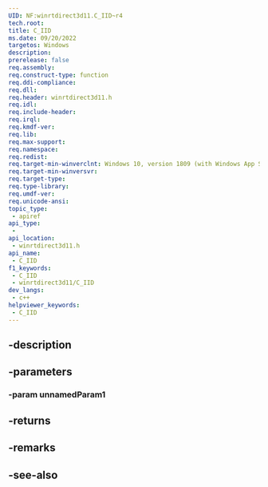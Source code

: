 ```yaml
---
UID: NF:winrtdirect3d11.C_IID~r4
tech.root: 
title: C_IID
ms.date: 09/20/2022
targetos: Windows
description: 
prerelease: false
req.assembly: 
req.construct-type: function
req.ddi-compliance: 
req.dll: 
req.header: winrtdirect3d11.h
req.idl: 
req.include-header: 
req.irql: 
req.kmdf-ver: 
req.lib: 
req.max-support: 
req.namespace: 
req.redist: 
req.target-min-winverclnt: Windows 10, version 1809 (with Windows App SDK 1.0 Preview 1 or later)
req.target-min-winversvr: 
req.target-type: 
req.type-library: 
req.umdf-ver: 
req.unicode-ansi: 
topic_type:
 - apiref
api_type:
 - 
api_location:
 - winrtdirect3d11.h
api_name:
 - C_IID
f1_keywords:
 - C_IID
 - winrtdirect3d11/C_IID
dev_langs:
 - c++
helpviewer_keywords:
 - C_IID
---
```


## -description

## -parameters

### -param unnamedParam1

## -returns

## -remarks

## -see-also

